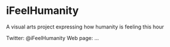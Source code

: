 # iFeelHumanity
A visual arts project expressing how humanity is feeling this hour

Twitter: @iFeelHumanity
Web page: ...

